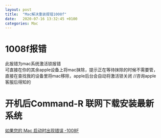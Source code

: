 ```yaml
---
layout: post
title:  "Mac解决重装报错1008f"
date:   2020-07-16 13:32:45 +0100
categories: Mac
---
```


# 1008f报错  
此报错为mac系统激活锁报错  
可直接在你的其余apple设备上将mac抹除，提示正在等待抹除的时候不需要管，直接在查找我的设备里将mac移除，apple后台会自动将激活锁关闭 //咨询apple客服后得知的  

# 开机后Command-R 联网下载安装最新系统  

[如果您的 Mac 启动时出现错误 -1008F](https://support.apple.com/zh-cn/HT206989)